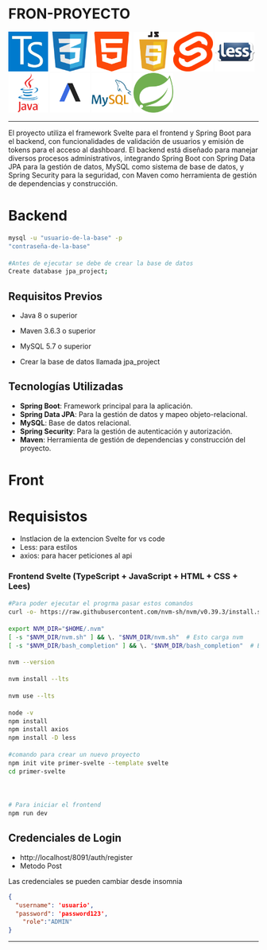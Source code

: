 #                   **FRON-PROYECTO**
<img src="logos/Ts.bmp" alt="Descripción de la imagen" width="80" height="80"> <img src="logos/css.png" alt="Descripción de la imagen" width="80" height="80"> <img src="logos/html.png" alt="Descripción de la imagen" width="80" height="80"> <img src="logos/javascript.webp" alt="Descripción de la imagen" width="80" height="80"><img src="logos/svelte.png" alt="Descripción de la imagen" width="80" height="80"> <img src="logos/less.png" alt="Descripción de la imagen" width="80" height="80"> <img src="logos/java.webp" alt="Descripción de la imagen" width="80" height="80"> <img src="logos/Axios.webp" alt="Descripción de la imagen" width="80" height="80"> <img src="logos/sql.webp" alt="Descripción de la imagen" width="80" height="80"> <img src="logos/spring.webp" alt="Descripción de la imagen" width="80" height="80">




---

El proyecto utiliza el framework Svelte para el frontend y Spring Boot para el backend, con funcionalidades de validación de usuarios y emisión de tokens para el acceso al dashboard. El backend está diseñado para manejar diversos procesos administrativos, integrando Spring Boot con Spring Data JPA para la gestión de datos, MySQL como sistema de base de datos, y Spring Security para la seguridad, con Maven como herramienta de gestión de dependencias y construcción.



# Backend

```bash
mysql -u "usuario-de-la-base" -p
"contraseña-de-la-base"

#Antes de ejecutar se debe de crear la base de datos
Create database jpa_project;
```

## Requisitos Previos

- Java 8 o superior

- Maven 3.6.3 o superior

- MySQL 5.7 o superior

- Crear la base de datos llamada jpa_project

## Tecnologías Utilizadas

- **Spring Boot**: Framework principal para la aplicación.
- **Spring Data JPA**: Para la gestión de datos y mapeo objeto-relacional.
- **MySQL**: Base de datos relacional.
- **Spring Security**: Para la gestión de autenticación y autorización.
- **Maven**: Herramienta de gestión de dependencias y construcción del proyecto.



# Front

# Requisistos

- Instlacion de la extencion Svelte for vs code
- Less: para estilos
- axios: para hacer peticiones al api

### Frontend Svelte (TypeScript + JavaScript + HTML + CSS +  Lees)

```bash
#Para poder ejecutar el progrma pasar estos comandos 
curl -o- https://raw.githubusercontent.com/nvm-sh/nvm/v0.39.3/install.sh | bash

export NVM_DIR="$HOME/.nvm"
[ -s "$NVM_DIR/nvm.sh" ] && \. "$NVM_DIR/nvm.sh"  # Esto carga nvm
[ -s "$NVM_DIR/bash_completion" ] && \. "$NVM_DIR/bash_completion"  # Esto carga la finalización de bash para nvm

nvm --version

nvm install --lts

nvm use --lts

node -v
npm install
npm install axios
npm install -D less

#comando para crear un nuevo proyecto
npm init vite primer-svelte --template svelte
cd primer-svelte



# Para iniciar el frontend
npm run dev
```

## Credenciales de Login

- http://localhost/8091/auth/register
- Metodo Post

Las credenciales se pueden cambiar desde insomnia

```json
{
  "username": 'usuario',
  "password": 'password123',
    "role":"ADMIN"
}
```

---

